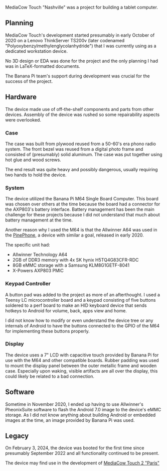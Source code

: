 MediaCow Touch "Nashville" was a project for building a tablet computer.

## Planning
MediaCow Touch's development started presumably in early October of 2020 on a Lenovo ThinkServer TS200v (later codenamed "Polyoxybenzylmethylenglycolanhydride") that I was currently using as a dedicated workstation device. 

No 3D design or EDA was done for the project and the only planning I had was in LaTeX-formatted documents. 

The Banana Pi team's support during development was crucial for the success of the project. 

## Hardware
The device made use of off-the-shelf components and parts from other devices. Assembly of the device was rushed so some repairability aspects were overlooked.

### Case
The case was built from plywood reused from a 50-60's era phono radio system. The front bezel was reused from a digital photo frame and consisted of (presumably) solid aluminum. The case was put together using hot glue and wood screws.

The end result was quite heavy and possibly dangerous, usually requiring two hands to hold the device. 

### System
The device utilized the Banana Pi M64 Single Board Computer. This board was chosen over others at the time because the board had a connector for the AXP803's battery interface. Battery management has been the main challenge for these projects because I did not understand that much about battery management at the time. 

Another reason why I used the M64 is that the Allwinner A64 was used in the [PinePhone](https://pine64.org/devices/pinephone/), a device with similar a goal, released in early 2020. 

The specific unit had:

- Allwinner Technology A64
- 2GB of DDR3 memory with 4x SK hynix H5TQ4G83CFR-RDC
- 8GB eMMC storage with a Samsung KLM8G1GETF-8041
- X-Powers AXP803 PMIC

### Keypad Controller
A button pad was added to the project as more of an afterthought. I used a Teensy LC microcontroller board and a keypad consisting of five buttons soldered to a perf board to make an HID keyboard device that sends hotkeys to Android for volume, back, apps view and home. 

I did not know how to modify or even understand the device tree or any internals of Android to have the buttons connected to the GPIO of the M64 for implementing these buttons properly. 

### Display
The device uses a 7" LCD with capacitive touch provided by Banana Pi for use with the M64 and other compatible boards. Rubber padding was used to mount the display panel between the outer metallic frame and wooden case. Especially upon waking, visible artifacts are all over the display, this could likely be related to a bad connection.

## Software
Sometime in November 2020, I ended up having to use Allwinner's PheonixSuite software to flash the Android 7.0 image to the device's eMMC storage. As I did not know anything about building Android or embedded images at the time, an image provided by Banana Pi was used.

## Legacy 
On February 3, 2024, the device was booted for the first time since presumably September 2022 and all functionality continued to be present.

The device may find use in the development of [MediaCow Touch 2 "Paris"](/mct_2/)